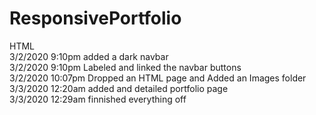 # ResponsivePortfolio
HTML<br>
3/2/2020 9:10pm added a dark navbar<br>
3/2/2020 9:10pm Labeled and linked the navbar buttons<br>
3/2/2020 10:07pm Dropped an HTML page and Added an Images folder<br>
3/3/2020 12:20am added and detailed portfolio page <br>
3/3/2020 12:29am finnished everything off

   
  